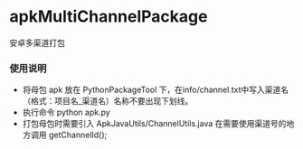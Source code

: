 # apkMultiChannelPackage
安卓多渠道打包

### 使用说明
* 将母包 apk 放在 PythonPackageTool 下，在info/channel.txt中写入渠道名（格式：项目名_渠道名）名称不要出现下划线。
* 执行命令  python apk.py
* 打包母包时需要引入 ApkJavaUtils/ChannelUtils.java 在需要使用渠道号的地方调用 getChannelId();
